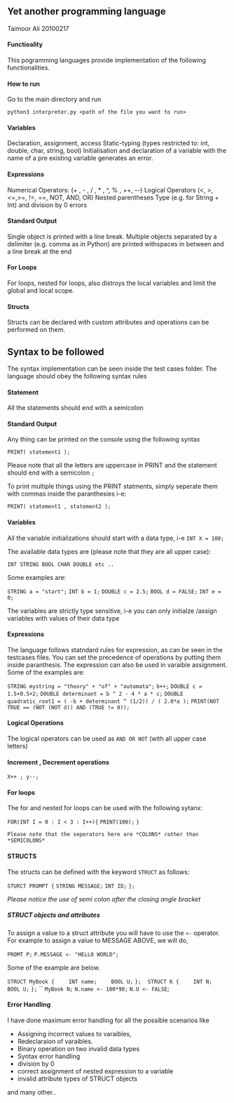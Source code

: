 ## Yet another programming language
Taimoor Ali
20100217

#### Functioality

This pogramming languages provide implementation of the following functionalities.

#### How to run

Go to the main directory and run 

`python3 interpreter.py <path of the file you want to run>`

#### Variables ####

Declaration, assignment, access
Static-typing (types restricted to: int, double, char, string, bool)
Initialisation and declaration of a variable with the name of a pre existing variable generates an error.

#### Expressions ####

Numerical Operators: (+ , - , / , * , ^, % , ++, --)
Logical Operators (<, >, <=,>=, !=, ==, NOT, AND, OR)
Nested parentheses
Type (e.g. for String + Int) and division by 0 errors

#### Standard Output ####

Single object is printed with a line break.
Multiple objects separated by a delimiter (e.g. comma as in Python) are printed withspaces in between and a line break at the end

#### For Loops ####

For loops, nested for loops, also distroys the local variables and limit the global and local scope.

#### Structs ####

Structs can be declared with custom attributes and operations can be performed on them.


## Syntax to be followed

The syntax implementation can be seen inside the test cases folder. The language should obey the following syntax rules

#### Statement

All the statements should end with a semicolon 

#### Standard Output

Any thing can be printed on the console using the following syntax

`PRINT( statement1 );`

Please note that all the letters are uppercase in PRINT and the statement should end with a semicolon `;`

To print multiple things using the PRINT statments, simply seperate them with commas inside the  paranthesies i-e:

`PRINT( statement1 , statement2 );`

#### Variables

All the variable initializations should start with a data type, i-e
`INT X = 100;`
 
 The available data types are (please note that they are all upper case):

`INT STRING BOOL CHAR DOUBLE etc ..`
 
 Some examples are:

 `STRING a = "start";`
`INT b = 1;`
`DOUBLE c = 2.5;`
`BOOL d = FALSE;`
`INT e = 0;`

The variables are strictly type sensitive, i-e you can only initialze /assign variables with values of their data type 

#### Expressions ####

The language follows statndard rules for expression, as can be seen in the testcases files. You can set the precedence of operations by putting them inside paranthesis.
The expression can also be used in varaible assignment. Some of the examples are:

`STRING mystring = "theory" + "of" + "automata";`
`b++;`
`DOUBLE c = 1.5+0.5+2;`
`DOUBLE determinant = b ^ 2 - 4 * a * c;`
`DOUBLE quadratic_root1 = ( -b + determinant ^ (1/2)) / ( 2.0*a );`
`PRINT(NOT TRUE == (NOT (NOT d)) AND (TRUE != 0));`

#### Logical Operations

The logical operators can be used as 
`AND OR NOT` (with all upper case letters)

#### Increment , Decrement operations

`X++ ; y--;`

#### For loops

The for and nested for loops can be used with the following sytanx:

`FOR(INT I = 0 : I < 3 : I++){`
    `PRINT(100);`
`}`

`Please note that the seperators here are *COLONS* rather than *SEMICOLONS*`

#### STRUCTS

The structs can be defined with the keyword `STRUCT` as follows:

`STURCT PROMPT {`
`STRING MESSAGE;`
`INT ID;`
`};`

*Please notice the use of semi colon after the closing angle bracket*

##### STRUCT objects and attributes

To assign a value to a struct attribute you will have to use the `<-` operator. For example to assign a value to MESSAGE ABOVE, we will do,

`PROMT P;`
`P.MESSAGE <- "HELLO WORLD";`

Some of the example are below.

`STRUCT MyBook {`
`    INT name;`
`    BOOL U;`
`};`
``
``
`STRUCT K {`
`    INT N;`
`    BOOL U;`
`};`
``
`MyBook N;`
`N.name <- 100*90;`
`N.U <- FALSE`;



#### Error Handling

I have done maximum error handling for all the possible scenarios like

* Assigning incorrect values to varaibles,
* Redeclaraion of varaibles.
* Binary operation on two invalid data types
* Syntax error handling
* division by 0
* correct assignment of nested expression to a variable
* invalid attribute types of STRUCT objects

and many other..

